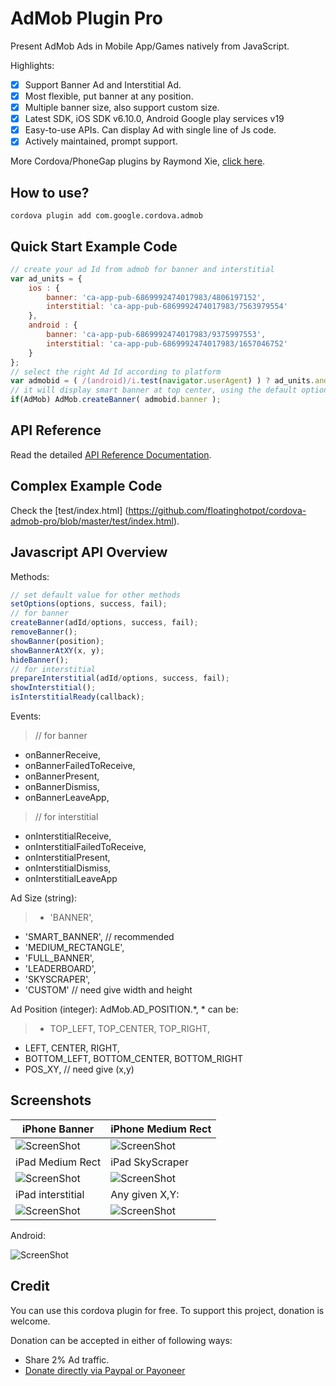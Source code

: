 # AdMob Plugin Pro #

Present AdMob Ads in Mobile App/Games natively from JavaScript. 

Highlights:
- [x] Support Banner Ad and Interstitial Ad.
- [x] Most flexible, put banner at any position.
- [x] Multiple banner size, also support custom size.
- [x] Latest SDK, iOS SDK v6.10.0, Android Google play services v19
- [x] Easy-to-use APIs. Can display Ad with single line of Js code.
- [x] Actively maintained, prompt support.

More Cordova/PhoneGap plugins by Raymond Xie, [click here](http://floatinghotpot.github.io/).

## How to use? ##
```
cordova plugin add com.google.cordova.admob
```

## Quick Start Example Code ##
```javascript
// create your ad Id from admob for banner and interstitial
var ad_units = {
	ios : {
		banner: 'ca-app-pub-6869992474017983/4806197152',
		interstitial: 'ca-app-pub-6869992474017983/7563979554'
	},
	android : {
		banner: 'ca-app-pub-6869992474017983/9375997553',
		interstitial: 'ca-app-pub-6869992474017983/1657046752'
	}
};
// select the right Ad Id according to platform
var admobid = ( /(android)/i.test(navigator.userAgent) ) ? ad_units.android : ad_units.ios;
// it will display smart banner at top center, using the default options
if(AdMob) AdMob.createBanner( admobid.banner );
```

## API Reference ##
Read the detailed [API Reference Documentation](https://github.com/floatinghotpot/cordova-admob-pro/tree/master/doc).

## Complex Example Code ##
Check the [test/index.html] (https://github.com/floatinghotpot/cordova-admob-pro/blob/master/test/index.html).

## Javascript API Overview ##

Methods:
```javascript
// set default value for other methods
setOptions(options, success, fail);
// for banner
createBanner(adId/options, success, fail);
removeBanner();
showBanner(position);
showBannerAtXY(x, y);
hideBanner();
// for interstitial
prepareInterstitial(adId/options, success, fail);
showInterstitial();
isInterstitialReady(callback);
```

Events: 
>// for banner
- onBannerReceive, 
- onBannerFailedToReceive, 
- onBannerPresent, 
- onBannerDismiss, 
- onBannerLeaveApp,

>// for interstitial
- onInterstitialReceive, 
- onInterstitialFailedToReceive, 
- onInterstitialPresent, 
- onInterstitialDismiss, 
- onInterstitialLeaveApp

Ad Size (string):
>- 'BANNER', 
- 'SMART_BANNER', // recommended
- 'MEDIUM_RECTANGLE', 
- 'FULL_BANNER', 
- 'LEADERBOARD', 
- 'SKYSCRAPER', 
- 'CUSTOM' // need give width and height

Ad Position (integer): AdMob.AD_POSITION.*, * can be:
>- TOP_LEFT, TOP_CENTER, TOP_RIGHT, 
- LEFT, CENTER, RIGHT, 
- BOTTOM_LEFT, BOTTOM_CENTER, BOTTOM_RIGHT
- POS_XY, // need give (x,y)

## Screenshots ##

iPhone Banner | iPhone Medium Rect
-------|---------------
![ScreenShot](doc/iphone.jpg) | ![ScreenShot](doc/medium_rect.jpg)
iPad Medium Rect | iPad SkyScraper
![ScreenShot](doc/ipad_rect.jpg) | ![ScreenShot](doc/ipad_skyscraper.jpg)
iPad interstitial | Any given X,Y:
![ScreenShot](doc/ipad_interstitial.jpg) | ![ScreenShot](doc/any_position.jpg)

Android:

![ScreenShot](doc/android.jpg)

## Credit ##
You can use this cordova plugin for free. To support this project, donation is welcome.  

Donation can be accepted in either of following ways:
* Share 2% Ad traffic. 
* [Donate directly via Paypal or Payoneer](http://floatinghotpot.github.io/#donate)

